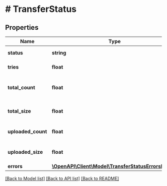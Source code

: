 # # TransferStatus

## Properties

Name | Type | Description | Notes
------------ | ------------- | ------------- | -------------
**status** | **string** | Общий статус трансфера. |
**tries** | **float** | Количество попыток. |
**total_count** | **float** | Общее количество затронутых объектов. |
**total_size** | **float** | Общий размер затронутых объектов. |
**uploaded_count** | **float** | Количество перемещенных объектов. |
**uploaded_size** | **float** | Размер перемещенных объектов. |
**errors** | [**\OpenAPI\Client\Model\TransferStatusErrorsInner[]**](TransferStatusErrorsInner.md) |  |

[[Back to Model list]](../../README.md#models) [[Back to API list]](../../README.md#endpoints) [[Back to README]](../../README.md)
